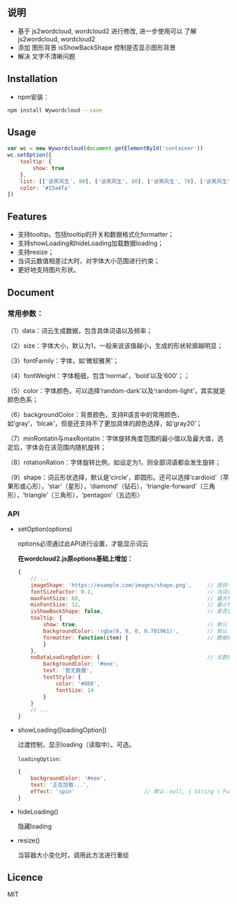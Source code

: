 ## 说明
* 基于 js2wordcloud, wordcloud2 进行修改, 进一步使用可以 了解 js2wordcloud, wordcloud2
* 添加 图形背景 isShowBackShape 控制是否显示图形背景
* 解决 文字不清晰问题
  

## Installation


* npm安装：

```bash
npm install Wywordcloud --save
```

## Usage

```javascript
var wc = new Wywordcloud(document.getElementById('container'))
wc.setOption({
    tooltip: {
        show: true
    },
    list: [['谈笑风生', 80], ['谈笑风生', 80], ['谈笑风生', 70], ['谈笑风生', 70], ['谈笑风生', 60], ['谈笑风生', 60]],
    color: '#15a4fa'
})
```

## Features

* 支持tooltip。包括tooltip的开关和数据格式化formatter；
* 支持showLoading和hideLoading加载数据loading；
* 支持resize；
* 当词云数值相差过大时，对字体大小范围进行约束；
* 更好地支持图片形状。


## Document

### 常用参数：

（1）data：词云生成数据，包含具体词语以及频率；

（2）size：字体大小，默认为1，一般来说该值越小，生成的形状轮廓越明显；

（3）fontFamily：字体，如‘微软雅黑’；

（4）fontWeight：字体粗细，包含‘normal’，‘bold’以及‘600’；；

（5）color：字体颜色，可以选择‘random-dark’以及‘random-light’，其实就是颜色色系；

（6）backgroundColor：背景颜色，支持R语言中的常用颜色，如‘gray’，‘blcak’，但是还支持不了更加具体的颜色选择，如‘gray20’；

（7）minRontatin与maxRontatin：字体旋转角度范围的最小值以及最大值，选定后，字体会在该范围内随机旋转；

（8）rotationRation：字体旋转比例，如设定为1，则全部词语都会发生旋转；

（9）shape：词云形状选择，默认是‘circle’，即圆形。还可以选择‘cardioid’（苹果形或心形），‘star’（星形），‘diamond’（钻石），‘triangle-forward’（三角形），‘triangle’（三角形），‘pentagon’（五边形）

### API


* setOption(options)

    options必须通过此API进行设置，才能显示词云

    **在wordcloud2.js原options基础上增加：**

    ```javascript
    {
        // ...
        imageShape: 'https://example.com/images/shape.png',     // 提供一张图片，根据其形状进行词云渲染，默认为null
        fontSizeFactor: 0.1,                                    // 当词云值相差太大，可设置此值进字体行大小微调，默认0.1
        maxFontSize: 60,                                        // 最大fontSize，用来控制weightFactor，默认60
        minFontSize: 12,                                        // 最小fontSize，用来控制weightFactor，默认12
        isShowBackShape: false,                                 // 是否显示背景图形
        tooltip: {
            show: true,                                         // 默认：false
            backgroundColor: 'rgba(0, 0, 0, 0.701961)',         // 默认：'rgba(0, 0, 0, 0.701961)'
            formatter: function(item) {                         // 数据格式化函数，item为list的一项
            }
        },
        noDataLoadingOption: {                                  // 无数据提示。
            backgroundColor: '#eee',
            text: '暂无数据',
            textStyle: {
                color: '#888',
                fontSize: 14
            }
        }
        // ...
    }
    ```

* showLoading([loadingOption])

    过渡控制，显示loading（读取中）。可选。

    `loadingOption`:

    ```javascript
    {
        backgroundColor: '#eee',
        text: '正在加载...',
        effect: 'spin'                      // 默认：null, { String | Function } 可选：'spin|normal'；也可为回调函数，回调函数生成HTML
    }
    ```

* hideLoading()

    隐藏loading

* resize()

    当容器大小变化时，调用此方法进行重绘


## Licence

MIT


